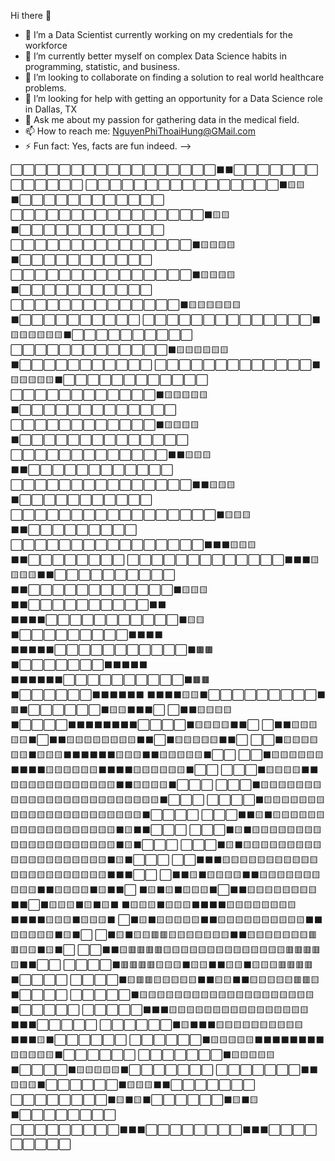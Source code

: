 


Hi there 👋



- 🔭 I’m a Data Scientist currently working on my credentials for the workforce
- 🌱 I’m currently better myself on complex Data Science habits in programming, statistic, and business.
- 👯 I’m looking to collaborate on finding a solution to real world healthcare problems.
- 🤔 I’m looking for help with getting an opportunity for a Data Science role in Dallas, TX
- 💬 Ask me about my passion for gathering data in the medical field. 
- 📫 How to reach me: NguyenPhiThoaiHung@GMail.com
- ⚡ Fun fact: Yes, facts are fun indeed.
-->

⬜⬜⬜⬜⬜⬜⬜⬜⬜⬜⬜⬜⬜⬜⬜⬜⬜⬛⬛⬜⬜⬜⬜⬜⬜⬜⬜⬜⬜⬜⬜⬜
⬜⬜⬜⬜⬜⬜⬜⬜⬜⬜⬜⬜⬜⬜⬜⬜⬛🟨🟨⬛⬜⬜⬜⬜⬜⬜⬜⬜⬜⬜⬜⬜
⬜⬜⬜⬜⬜⬜⬜⬜⬜⬜⬜⬜⬜⬜⬜⬜⬛🟨🟨⬛⬜⬜⬜⬜⬜⬜⬜⬜⬜⬜⬜⬜
⬜⬜⬜⬜⬜⬜⬜⬜⬜⬜⬜⬜⬜⬜⬜⬛🟨🟨🟨🟨⬛⬜⬜⬜⬜⬜⬜⬜⬜⬜⬜⬜
⬜⬜⬜⬜⬜⬜⬜⬜⬜⬜⬜⬜⬜⬜⬜⬛🟨🟨🟨🟨⬛⬜⬜⬜⬜⬜⬜⬜⬜⬜⬜⬜
⬜⬜⬜⬜⬜⬜⬜⬜⬜⬜⬜⬜⬜⬜⬛🟨🟨🟨🟨🟨🟨⬛⬜⬜⬜⬜⬜⬜⬜⬜⬜⬜
⬜⬜⬜⬜⬜⬜⬜⬜⬜⬜⬜⬜⬜⬜⬛🟨🟨🟨🟨🟨🟨⬛⬜⬜⬜⬜⬜⬜⬜⬜⬜⬜
⬜⬜⬜⬜⬜⬜⬜⬜⬜⬜⬜⬜⬜⬛🟨🟨🟨🟨🟨🟨⬛⬜⬜⬜⬜⬜⬜⬜⬜⬜⬜⬜
⬜⬜⬜⬜⬜⬜⬜⬜⬜⬜⬜⬜⬜⬛🟨🟨🟨🟨🟨⬛⬜⬜⬜⬜⬜⬜⬜⬜⬜⬜⬜⬜
⬜⬜⬜⬜⬜⬜⬜⬜⬜⬜⬜⬜⬛🟨🟨🟨🟨🟨⬛⬜⬜⬜⬜⬜⬜⬜⬜⬜⬜⬜⬜⬜
⬜⬜⬜⬜⬜⬜⬜⬜⬜⬜⬜⬜⬛🟨🟨🟨🟨⬛⬜⬜⬜⬜⬜⬜⬜⬜⬜⬜⬜⬜⬜⬜
⬜⬜⬜⬜⬜⬜⬜⬜⬜⬜⬜⬜⬜⬛⬛🟨🟨🟨⬛⬛⬜⬜⬜⬜⬜⬜⬜⬜⬜⬜⬜⬜
⬜⬜⬜⬜⬜⬜⬜⬜⬜⬜⬜⬜⬜⬜⬜⬛⬛🟨🟨🟨⬛⬜⬜⬜⬜⬜⬜⬜⬜⬜⬜⬜
⬜⬜⬜⬜⬜⬜⬜⬜⬜⬜⬜⬜⬜⬜⬜⬜⬜⬛🟨🟨🟨⬛⬛⬜⬜⬜⬜⬜⬜⬜⬜⬜
⬜⬜⬜⬜⬜⬜⬜⬜⬜⬜⬜⬜⬜⬜⬜⬜⬛⬛⬛🟨🟨🟨⬛⬛⬜⬜⬜⬜⬜⬜⬜⬜
⬜⬜⬜⬜⬜⬜⬜⬜⬜⬜⬜⬜⬜⬛⬛⬛🟨🟨🟨🟨⬛⬛⬜⬜⬜⬜⬜⬜⬜⬜⬜⬜
⬛⬛⬜⬜⬜⬜⬜⬜⬜⬜⬜⬜⬜⬜⬛🟨🟨🟨⬛⬛⬜⬜⬜⬜⬜⬜⬜⬜⬜⬜⬛⬛
⬛⬛⬛⬛⬜⬜⬜⬜⬜⬜⬜⬜⬜⬜⬜⬛🟨🟨⬛⬜⬜⬜⬜⬜⬜⬜⬜⬜⬛⬛⬛⬛
⬛⬛⬛⬛⬛⬜⬜⬜⬜⬜⬜⬜⬜⬜⬜⬜⬛🟫🟫⬛⬜⬜⬜⬜⬜⬜⬜⬛⬛⬛⬛⬛
⬛⬛⬛⬛⬛⬛⬜⬜⬜⬜⬜⬜⬜⬜⬜⬜⬛🟫🟫⬛⬜⬜⬜⬜⬜⬜⬛⬛⬛⬛⬛⬛
⬛⬛⬛⬛🟨🟨⬛⬜⬜⬜⬜⬜⬜⬜⬜⬜⬛🟫⬛⬜⬜⬜⬜⬜⬜⬛🟨🟨⬛⬛⬛⬜
⬜⬛⬛🟨🟨🟨🟨⬛⬜⬜⬜⬜⬛⬛⬛⬛⬛⬛⬛⬛⬜⬜⬜⬜⬛🟨🟨🟨🟨⬛⬛⬜
⬜⬛⬛🟨🟨🟨🟨🟨⬛⬜⬛⬛🟨🟨🟨🟨🟨🟨🟨🟨⬛⬛⬜⬛🟨🟨🟨🟨🟨⬛⬛⬜
⬜⬜⬛🟨🟨🟨🟨🟨🟨⬛🟨🟨🟨⬛⬛⬛⬛⬛⬛🟨🟨🟨⬛⬛🟨🟨🟨🟨🟨⬛⬜⬜
⬜⬜⬛🟨🟨🟨🟨🟨🟨⬛⬛⬛⬛🟨🟨🟨🟨🟨🟨⬛⬛⬛⬛🟨🟨🟨🟨🟨🟨⬛⬜⬜
⬜⬜⬜⬛🟨🟨🟨🟨⬛⬛🟨🟨🟨🟨🟨🟨🟨🟨🟨🟨🟨🟨⬛⬛🟨🟨🟨🟨⬛⬜⬜⬜
⬜⬜⬜⬛🟨🟨🟨🟨🟨🟨🟨🟨🟨🟨🟨🟨🟨🟨🟨🟨🟨🟨🟨🟨🟨🟨🟨🟨⬛⬜⬜⬜
⬜⬜⬜⬜⬛🟨🟨🟨🟨🟨🟨🟨🟨🟨🟨🟨🟨🟨🟨🟨🟨🟨🟨🟨🟨🟨🟨⬛⬜⬜⬜⬜
⬜⬜⬜⬛⬛🟨⬛🟨🟨🟨🟨🟨🟨🟨🟨🟨🟨🟨🟨🟨🟨🟨🟨🟨🟨⬛🟨⬛⬛⬜⬜⬜
⬜⬜⬜⬛🟨⬛🟨🟨🟨🟨🟨🟨🟨🟨🟨🟨🟨🟨🟨🟨🟨🟨🟨🟨🟨🟨⬛🟨⬛⬜⬜⬜
⬜⬜⬜⬛🟨⬛🟨🟨🟨🟨🟨🟨🟨🟨🟨🟨🟨🟨🟨🟨🟨🟨🟨🟨🟨🟨⬛🟨⬛⬜⬜⬜
⬜⬜⬛⬛⬛🟨🟨🟨🟨🟨🟨🟨🟨🟨🟨🟨🟨🟨🟨🟨🟨🟨🟨🟨🟨🟨🟨⬛⬛⬛⬜⬜
⬜⬛⬛🟨⬛🟨🟨🟨🟨⬛⬛🟨🟨🟨🟨🟨🟨🟨🟨🟨🟨⬛⬛🟨🟨🟨🟨⬛🟨⬛⬛⬜
⬛🟨⬛🟨⬛🟨🟨🟨⬛⬜⬛⬛🟨🟨🟨🟨🟨🟨🟨🟨⬛⬛⬜⬛🟨🟨🟨⬛🟨⬛🟨⬛
⬛🟨🟨🟨⬛🟨🟨🟨⬛⬛⬛⬛🟨🟨🟨🟨🟨🟨🟨🟨⬛⬛⬛⬛🟨🟨🟨⬛🟨🟨🟨⬛
⬜⬛🟨⬛🟨🟨🟨🟨🟨⬛⬛🟨🟨🟨🟨🟨🟨🟨🟨🟨🟨⬛⬛🟨🟨🟨🟨🟨⬛🟨⬛⬜
⬜⬛🟨⬛🟨🟨🟥🟥🟨🟨🟨🟨🟨🟨🟨⬛⬛🟨🟨🟨🟨🟨🟨🟨🟥🟥🟨🟨⬛🟨⬛⬜
⬜⬜⬛⬛🟨🟥🟥🟥🟥🟨🟨🟨🟨🟨🟨🟨🟨🟨🟨🟨🟨🟨🟨🟥🟥🟥🟥🟨⬛⬛⬜⬜
⬜⬜⬜⬜⬛🟥🟥🟥🟥🟨🟨🟨⬛🟨🟨⬛⬛🟨🟨⬛🟨🟨🟨🟥🟥🟥🟥⬛⬜⬜⬜⬜
⬜⬜⬜⬜⬛🟨🟥🟥🟨🟨🟨🟨🟨⬛⬛🟨🟨⬛⬛🟨🟨🟨🟨🟨🟥🟥🟨⬛⬜⬜⬜⬜
⬜⬜⬜⬜⬜⬛🟨🟨🟨🟨🟨🟨🟨🟨🟨🟨🟨🟨🟨🟨🟨🟨🟨🟨🟨🟨⬛⬜⬜⬜⬜⬜
⬜⬜⬜⬜⬜⬛⬛⬛🟨🟨🟨🟨🟨🟨🟨🟨🟨🟨🟨🟨🟨🟨🟨🟨⬛⬛⬛⬜⬜⬜⬜⬜
⬜⬜⬜⬜⬜⬜⬛🟨⬛⬛⬛🟨🟨🟨🟨🟨🟨🟨🟨🟨🟨⬛⬛⬛🟨⬛⬜⬜⬜⬜⬜⬜
⬜⬜⬜⬜⬜⬜⬛🟨🟨🟨🟨🟨⬛⬛⬛⬛⬛⬛⬛⬛🟨🟨🟨🟨🟨⬛⬜⬜⬜⬜⬜⬜
⬜⬜⬜⬜⬜⬜⬜⬛🟨🟨🟨🟨🟨⬛⬜⬜⬜⬜⬛🟨🟨🟨🟨🟨⬛⬜⬜⬜⬜⬜⬜⬜
⬜⬜⬜⬜⬜⬜⬜⬛⬛🟨🟨🟨⬛⬜⬜⬜⬜⬜⬜⬛🟨🟨🟨⬛⬛⬜⬜⬜⬜⬜⬜⬜
⬜⬜⬜⬜⬜⬜⬜⬜⬛🟨⬛🟨⬛⬜⬜⬜⬜⬜⬜⬛🟨⬛🟨⬛⬜⬜⬜⬜⬜⬜⬜⬜
⬜⬜⬜⬜⬜⬜⬜⬜⬜⬛⬛⬛⬜⬜⬜⬜⬜⬜⬜⬜⬛⬛⬛⬜⬜⬜⬜⬜⬜⬜⬜⬜
